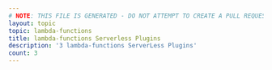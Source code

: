 ```yaml
---
# NOTE: THIS FILE IS GENERATED - DO NOT ATTEMPT TO CREATE A PULL REQUEST TO UPDATE THE DATA. 
layout: topic
topic: lambda-functions
title: lambda-functions Serverless Plugins
description: '3 lambda-functions ServerLess Plugins'
count: 3
---
```

